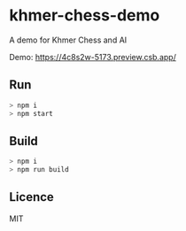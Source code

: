 # khmer-chess-demo
A demo for Khmer Chess and AI

Demo: https://4c8s2w-5173.preview.csb.app/


## Run

```bash
> npm i
> npm start
```

## Build

```bash
> npm i
> npm run build
```

## Licence

MIT
